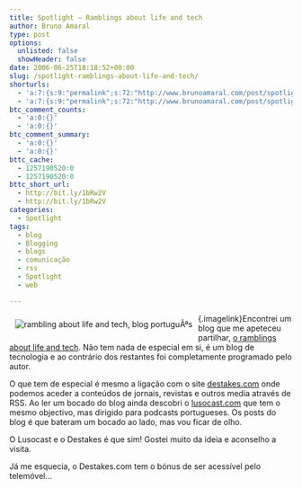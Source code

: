 ```yaml
---
title: Spotlight – Ramblings about life and tech
author: Bruno Amaral
type: post
options:
  unlisted: false
  showHeader: false
date: 2006-06-25T18:18:52+00:00
slug: /spotlight-ramblings-about-life-and-tech/
shorturls:
  - 'a:7:{s:9:"permalink";s:72:"http://www.brunoamaral.com/post/spotlight-ramblings-about-life-and-tech/";s:7:"tinyurl";s:25:"http://tinyurl.com/d9ehx9";s:4:"isgd";s:17:"http://is.gd/pE4T";s:5:"bitly";s:19:"http://bit.ly/5ApQb";s:5:"snipr";s:22:"http://snipr.com/euspu";s:5:"snurl";s:22:"http://snurl.com/euspu";s:7:"snipurl";s:24:"http://snipurl.com/euspu";}'
  - 'a:7:{s:9:"permalink";s:72:"http://www.brunoamaral.com/post/spotlight-ramblings-about-life-and-tech/";s:7:"tinyurl";s:25:"http://tinyurl.com/d9ehx9";s:4:"isgd";s:17:"http://is.gd/pE4T";s:5:"bitly";s:19:"http://bit.ly/5ApQb";s:5:"snipr";s:22:"http://snipr.com/euspu";s:5:"snurl";s:22:"http://snurl.com/euspu";s:7:"snipurl";s:24:"http://snipurl.com/euspu";}'
btc_comment_counts:
  - 'a:0:{}'
  - 'a:0:{}'
btc_comment_summary:
  - 'a:0:{}'
  - 'a:0:{}'
bttc_cache:
  - 1257190520:0
  - 1257190520:0
bttc_short_url:
  - http://bit.ly/1bRw2V
  - http://bit.ly/1bRw2V
categories:
  - Spotlight
tags:
  - blog
  - Blogging
  - blogs
  - comunicação
  - rss
  - Spotlight
  - web

---
```

[<img style="margin: 10px; float: left" id="image79" alt="rambling about life and tech, blog portuguÃªs" src="/wp-content/uploads/2006/06/ramblings-about-life-and-te1.thumbnail.jpg" />][1]{.imagelink}Encontrei um blog que me apeteceu partilhar, [o ramblings about life and tech][2]. Não tem nada de especial em si, é um blog de tecnologia e ao contrário dos restantes foi completamente programado pelo autor.

O que tem de especial é mesmo a ligação com o site [destakes.com][3] onde podemos aceder a conteúdos de jornais, revistas e outros media através de RSS. Ao ler um bocado do blog ainda descobri o [lusocast.com][4] que tem o mesmo objectivo, mas dirigido para podcasts portugueses. Os posts do blog é que bateram um bocado ao lado, mas vou ficar de olho.

O Lusocast e o Destakes é que sim! Gostei muito da ideia e aconselho a visita.

Já me esquecia, o Destakes.com tem o bónus de ser acessível pelo telemóvel&#8230;

 [1]: /wp-content/uploads/2006/06/ramblings-about-life-and-te1.jpg "rambling about life and tech, blog portuguÃªs"
 [2]: http://blog.karlus.net/ "blog karlus.net"
 [3]: http://www.destakes.com
 [4]: http://www.lusocast.com/